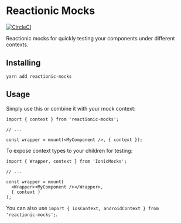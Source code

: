 # Reactionic Mocks

[![CircleCI](https://circleci.com/gh/MemosaApp/reactionic-modal.svg?style=svg)](https://circleci.com/gh/MemosaApp/reactionic-modal)

Reactionic mocks for quickly testing your components under different contexts.

## Installing

```
yarn add reactionic-mocks
```

## Usage

Simply use this or combine it with your mock context:

```
import { context } from 'reactionic-mocks';

// ...

const wrapper = mount(<MyComponent />, { context });
```

To expose context types to your children for
testing:

```
import { Wrapper, context } from 'IonicMocks';

// ...

const wrapper = mount(
  <Wrapper><MyComponent /></Wrapper>,
  { context }
);
```

You can also use `import { iosContext, androidContext } from 'reactionic-mocks';`.
